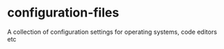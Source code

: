 # configuration-files
A collection of configuration settings for operating systems, code editors etc
